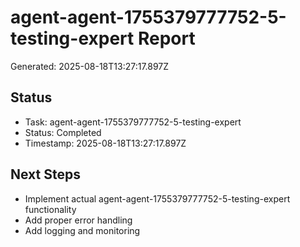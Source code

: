# agent-agent-1755379777752-5-testing-expert Report

Generated: 2025-08-18T13:27:17.897Z

## Status
- Task: agent-agent-1755379777752-5-testing-expert
- Status: Completed
- Timestamp: 2025-08-18T13:27:17.897Z

## Next Steps
- Implement actual agent-agent-1755379777752-5-testing-expert functionality
- Add proper error handling
- Add logging and monitoring
